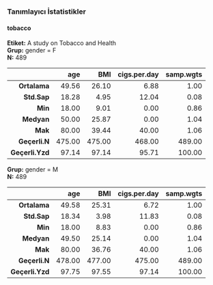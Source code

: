 ### Tanımlayıcı İstatistikler  
#### tobacco  
**Etiket:** A study on Tobacco and Health  
**Grup:** gender = F  
**N:** 489  

|          &nbsp; |    age |    BMI | cigs.per.day | samp.wgts |
|----------------:|-------:|-------:|-------------:|----------:|
|    **Ortalama** |  49.56 |  26.10 |         6.88 |      1.00 |
|     **Std.Sap** |  18.28 |   4.95 |        12.04 |      0.08 |
|         **Min** |  18.00 |   9.01 |         0.00 |      0.86 |
|      **Medyan** |  50.00 |  25.87 |         0.00 |      1.04 |
|         **Mak** |  80.00 |  39.44 |        40.00 |      1.06 |
|   **Geçerli.N** | 475.00 | 475.00 |       468.00 |    489.00 |
| **Geçerli.Yzd** |  97.14 |  97.14 |        95.71 |    100.00 |

**Grup:** gender = M  
**N:** 489  

|          &nbsp; |    age |    BMI | cigs.per.day | samp.wgts |
|----------------:|-------:|-------:|-------------:|----------:|
|    **Ortalama** |  49.58 |  25.31 |         6.72 |      1.00 |
|     **Std.Sap** |  18.34 |   3.98 |        11.83 |      0.08 |
|         **Min** |  18.00 |   8.83 |         0.00 |      0.86 |
|      **Medyan** |  49.50 |  25.14 |         0.00 |      1.04 |
|         **Mak** |  80.00 |  36.76 |        40.00 |      1.06 |
|   **Geçerli.N** | 478.00 | 477.00 |       475.00 |    489.00 |
| **Geçerli.Yzd** |  97.75 |  97.55 |        97.14 |    100.00 |
